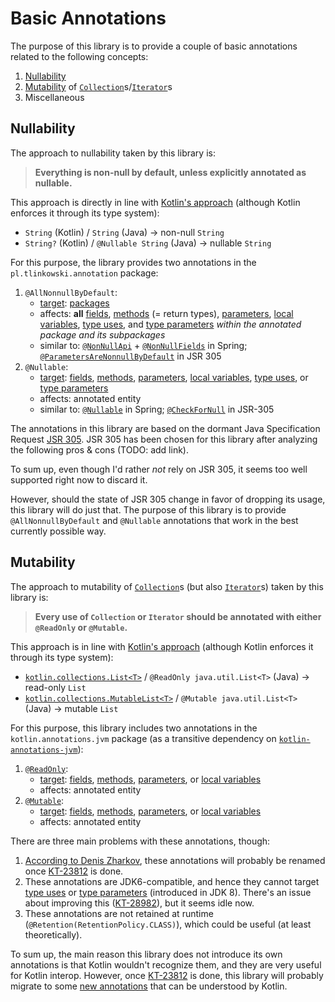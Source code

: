 # Basic Annotations

The purpose of this library is to provide a couple of basic annotations related to the following concepts:
1. [Nullability](#nullability)
2. [Mutability](#mutability) of [`Collection`](https://docs.oracle.com/en/java/javase/11/docs/api/java.base/java/util/Collection.html)s/[`Iterator`](https://docs.oracle.com/en/java/javase/11/docs/api/java.base/java/util/Iterator.html)s
3. Miscellaneous

## Nullability

The approach to nullability taken by this library is:

> **Everything is non-null by default, unless explicitly annotated as nullable.**

This approach is directly in line with [Kotlin's approach](https://kotlinlang.org/docs/reference/null-safety.html) (although Kotlin enforces it through its type system):
- `String` (Kotlin) / `String` (Java) → non-null `String`
- `String?` (Kotlin) / `@Nullable String` (Java) → nullable `String`

For this purpose, the library provides two annotations in the `pl.tlinkowski.annotation` package:
1. `@AllNonnullByDefault`:
    - [target](https://docs.oracle.com/en/java/javase/11/docs/api/java.base/java/lang/annotation/Target.html): [packages](https://docs.oracle.com/en/java/javase/11/docs/api/java.base/java/lang/annotation/ElementType.html#PACKAGE)
    - affects: **all** [fields](https://docs.oracle.com/en/java/javase/11/docs/api/java.base/java/lang/annotation/ElementType.html#FIELD), [methods](https://docs.oracle.com/en/java/javase/11/docs/api/java.base/java/lang/annotation/ElementType.html#METHOD) (= return types), [parameters](https://docs.oracle.com/en/java/javase/11/docs/api/java.base/java/lang/annotation/ElementType.html#PARAMETER), [local variables](https://docs.oracle.com/en/java/javase/11/docs/api/java.base/java/lang/annotation/ElementType.html#LOCAL_VARIABLE), [type uses](https://docs.oracle.com/en/java/javase/11/docs/api/java.base/java/lang/annotation/ElementType.html#TYPE_USE), and [type parameters](https://docs.oracle.com/en/java/javase/11/docs/api/java.base/java/lang/annotation/ElementType.html#TYPE_PARAMETER) *within the annotated package and its subpackages*
    - similar to: [`@NonNullApi`](https://docs.spring.io/spring/docs/current/javadoc-api/org/springframework/lang/NonNullApi.html) + [`@NonNullFields`](https://docs.spring.io/spring/docs/current/javadoc-api/org/springframework/lang/NonNullFields.html) in Spring; [`@ParametersAreNonnullByDefault`](https://static.javadoc.io/com.google.code.findbugs/jsr305/3.0.2/javax/annotation/ParametersAreNonnullByDefault.html) in JSR 305
2. `@Nullable`:
    - [target](https://docs.oracle.com/en/java/javase/11/docs/api/java.base/java/lang/annotation/Target.html): [fields](https://docs.oracle.com/en/java/javase/11/docs/api/java.base/java/lang/annotation/ElementType.html#FIELD), [methods](https://docs.oracle.com/en/java/javase/11/docs/api/java.base/java/lang/annotation/ElementType.html#METHOD), [parameters](https://docs.oracle.com/en/java/javase/11/docs/api/java.base/java/lang/annotation/ElementType.html#PARAMETER), [local variables](https://docs.oracle.com/en/java/javase/11/docs/api/java.base/java/lang/annotation/ElementType.html#LOCAL_VARIABLE), [type uses](https://docs.oracle.com/en/java/javase/11/docs/api/java.base/java/lang/annotation/ElementType.html#TYPE_USE), or [type parameters](https://docs.oracle.com/en/java/javase/11/docs/api/java.base/java/lang/annotation/ElementType.html#TYPE_PARAMETER)
    - affects: annotated entity
    - similar to: [`@Nullable`](https://docs.spring.io/spring/docs/current/javadoc-api/org/springframework/lang/Nullable.html) in Spring; [`@CheckForNull`](https://static.javadoc.io/com.google.code.findbugs/jsr305/3.0.2/javax/annotation/CheckForNull.html) in JSR-305

The annotations in this library are based on the dormant Java Specification Request [JSR 305](https://jcp.org/en/jsr/detail?id=305). JSR 305 has been chosen for this library after analyzing the following pros & cons (TODO: add link).

To sum up, even though I'd rather *not* rely on JSR 305, it seems too well supported right now to discard it.

However, should the state of JSR 305 change in favor of dropping its usage, this library will do just that. The purpose of this library is to provide `@AllNonnullByDefault` and `@Nullable` annotations that work in the best currently possible way.

## Mutability

The approach to mutability of [`Collection`](https://docs.oracle.com/en/java/javase/11/docs/api/java.base/java/util/Collection.html)s (but also [`Iterator`](https://docs.oracle.com/en/java/javase/11/docs/api/java.base/java/util/Iterator.html)s) taken by this library is:

> **Every use of `Collection` or `Iterator` should be annotated with either `@ReadOnly` or `@Mutable`.**

This approach is in line with [Kotlin's approach](https://kotlinlang.org/docs/reference/collections.html) (although Kotlin enforces it through its type system):
- [`kotlin.collections.List<T>`](https://kotlinlang.org/api/latest/jvm/stdlib/kotlin.collections/-list/index.html) / `@ReadOnly java.util.List<T>` (Java) → read-only `List`
- [`kotlin.collections.MutableList<T>`](https://kotlinlang.org/api/latest/jvm/stdlib/kotlin.collections/-mutable-list/index.html) / `@Mutable java.util.List<T>` (Java) → mutable `List`

For this purpose, this library includes two annotations in the `kotlin.annotations.jvm` package (as a transitive dependency on [`kotlin-annotations-jvm`](https://mvnrepository.com/artifact/org.jetbrains.kotlin/kotlin-annotations-jvm)):
1. [`@ReadOnly`](https://github.com/JetBrains/kotlin/blob/master/libraries/tools/kotlin-annotations-jvm/src/kotlin/annotations/jvm/ReadOnly.java):
    - [target](https://docs.oracle.com/en/java/javase/11/docs/api/java.base/java/lang/annotation/Target.html): [fields](https://docs.oracle.com/en/java/javase/11/docs/api/java.base/java/lang/annotation/ElementType.html#FIELD), [methods](https://docs.oracle.com/en/java/javase/11/docs/api/java.base/java/lang/annotation/ElementType.html#METHOD), [parameters](https://docs.oracle.com/en/java/javase/11/docs/api/java.base/java/lang/annotation/ElementType.html#PARAMETER), or [local variables](https://docs.oracle.com/en/java/javase/11/docs/api/java.base/java/lang/annotation/ElementType.html#LOCAL_VARIABLE)
    - affects: annotated entity
2. [`@Mutable`](https://github.com/JetBrains/kotlin/blob/master/libraries/tools/kotlin-annotations-jvm/src/kotlin/annotations/jvm/Mutable.java): 
    - [target](https://docs.oracle.com/en/java/javase/11/docs/api/java.base/java/lang/annotation/Target.html): [fields](https://docs.oracle.com/en/java/javase/11/docs/api/java.base/java/lang/annotation/ElementType.html#FIELD), [methods](https://docs.oracle.com/en/java/javase/11/docs/api/java.base/java/lang/annotation/ElementType.html#METHOD), [parameters](https://docs.oracle.com/en/java/javase/11/docs/api/java.base/java/lang/annotation/ElementType.html#PARAMETER), or [local variables](https://docs.oracle.com/en/java/javase/11/docs/api/java.base/java/lang/annotation/ElementType.html#LOCAL_VARIABLE)
    - affects: annotated entity

There are three main problems with these annotations, though:
1. [According to Denis Zharkov](https://youtrack.jetbrains.com/issue/KT-6878#focus=streamItem-27-3198699.0-0), these annotations will probably be renamed once [KT-23812](https://youtrack.jetbrains.com/issue/KT-23812) is done.
2. These annotations are JDK6-compatible, and hence they cannot target [type uses](https://docs.oracle.com/en/java/javase/11/docs/api/java.base/java/lang/annotation/ElementType.html#TYPE_USE) or [type parameters](https://docs.oracle.com/en/java/javase/11/docs/api/java.base/java/lang/annotation/ElementType.html#TYPE_PARAMETER) (introduced in JDK 8). There's an issue about improving this ([KT-28982](https://youtrack.jetbrains.com/issue/KT-28982)), but it seems idle now.
3. These annotations are not retained at runtime (`@Retention(RetentionPolicy.CLASS)`), which could be useful (at least theoretically).

To sum up, the main reason this library does not introduce its own annotations is that Kotlin wouldn't recognize them, and they are very useful for Kotlin interop. However, once [KT-23812](https://youtrack.jetbrains.com/issue/KT-23812) is done, this library will probably migrate to some [new annotations](https://github.com/Kotlin/KEEP/blob/jvm-meta-annotations-artifact/proposals/jvm-meta-annotations-artifact.md) that can be understood by Kotlin.
